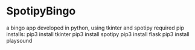 # SpotipyBingo
a bingo app developed in python, using tkinter and spotipy
required pip installs:
pip3 install tkinter
pip3 install spotipy
pip3 install flask
pip3 install playsound
